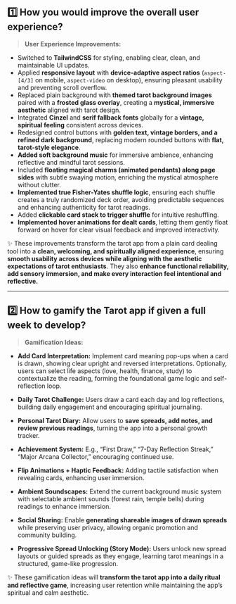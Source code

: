 ## 1️⃣ How you would improve the overall user experience?

> **User Experience Improvements:**

* Switched to **TailwindCSS** for styling, enabling clear, clean, and maintainable UI updates.
* Applied **responsive layout** with **device-adaptive aspect ratios** (`aspect-[4/3]` on mobile, `aspect-video` on desktop), ensuring pleasant usability and preventing scroll overflow.
* Replaced plain background with **themed tarot background images** paired with a **frosted glass overlay**, creating a **mystical, immersive aesthetic** aligned with tarot design.
* Integrated **Cinzel** and **serif fallback fonts** globally for a **vintage, spiritual feeling** consistent across devices.
* Redesigned control buttons with **golden text, vintage borders, and a refined dark background**, replacing modern rounded buttons with **flat, tarot-style elegance**.
* **Added soft background music** for immersive ambience, enhancing reflective and mindful tarot sessions.
* Included **floating magical charms (animated pendants) along page sides** with subtle swaying motion, enriching the mystical atmosphere without clutter.
* **Implemented true Fisher-Yates shuffle logic**, ensuring each shuffle creates a truly randomized deck order, avoiding predictable sequences and enhancing authenticity for tarot readings.
* Added **clickable card stack to trigger shuffle** for intuitive reshuffling.
* **Implemented hover animations for dealt cards**, letting them gently float forward on hover for clear visual feedback and improved interactivity.

✨ These improvements transform the tarot app from a plain card dealing tool into a **clean, welcoming, and spiritually aligned experience**, ensuring **smooth usability across devices while aligning with the aesthetic expectations of tarot enthusiasts**. They also **enhance functional reliability, add sensory immersion, and make every interaction feel intentional and reflective.**

---


## 2️⃣ How to gamify the Tarot app if given a full week to develop?

> **Gamification Ideas:**

* **Add Card Interpretation:**
  Implement card meaning pop-ups when a card is drawn, showing clear upright and reversed interpretations. Optionally, users can select life aspects (love, health, finance, study) to contextualize the reading, forming the foundational game logic and self-reflection loop.

* **Daily Tarot Challenge:**
  Users draw a card each day and log reflections, building daily engagement and encouraging spiritual journaling.

* **Personal Tarot Diary:**
  Allow users to **save spreads, add notes, and review previous readings**, turning the app into a personal growth tracker.

* **Achievement System:**
  E.g., “First Draw,” “7-Day Reflection Streak,” “Major Arcana Collector,” encouraging continued use.

* **Flip Animations + Haptic Feedback:**
  Adding tactile satisfaction when revealing cards, enhancing user immersion.

* **Ambient Soundscapes:**
  Extend the current background music system with selectable ambient sounds (forest rain, temple bells) during readings to enhance immersion.

* **Social Sharing:**
  Enable **generating shareable images of drawn spreads** while preserving user privacy, allowing organic promotion and community building.

* **Progressive Spread Unlocking (Story Mode):**
  Users unlock new spread layouts or guided spreads as they engage, learning tarot meanings in a structured, game-like progression.

✨ These gamification ideas will **transform the tarot app into a daily ritual and reflective game**, increasing user retention while maintaining the app’s spiritual and calm aesthetic.
